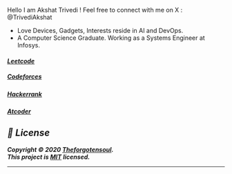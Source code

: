 Hello I am Akshat Trivedi ! 
Feel free to connect with me on X : @TrivediAkshat

 *    Love Devices, Gadgets,  Interests reside in AI and DevOps.
 *    A Computer Science Graduate. Working as a Systems Engineer at Infosys.

<p>
  <a href="https://leetcode.com/u/akshattrivedi9/">
    <h5>Leetcode<h5>
  </a>
  <a href="https://codeforces.com/profile/akshattrivedi9">
    <h5>Codeforces</h5>
  </a>
  <a href="https://www.hackerrank.com/profile/akshat_trivedi">
    <h5>Hackerrank</h5>
  </a>
  <a href="https://atcoder.jp/users/Akshattrivedi9"> 
    <h5>Atcoder</h5>
  </a>
</p>

## 📝 License

Copyright © 2020 [Theforgotensoul](https://github.com/Theforgotensoul).<br />
This project is [MIT](https://github.com/TheForgotensoul/theforgotensoul/blob/master/LICENSE) licensed.

---
